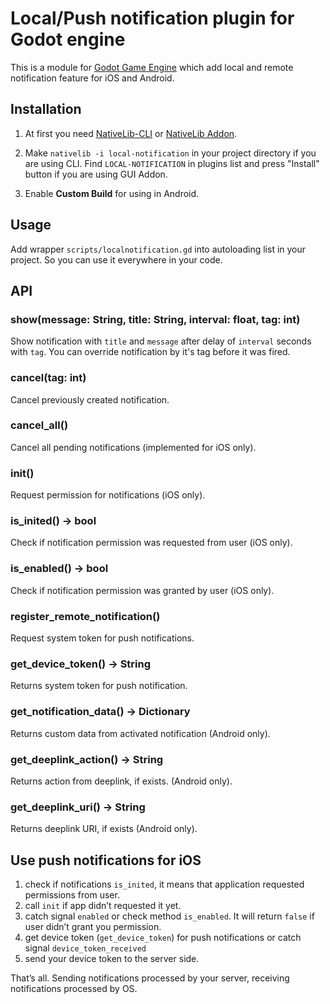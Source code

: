 # Local/Push notification plugin for Godot engine

This is a module for [Godot Game Engine](http://godotengine.org/) which add local and remote notification feature for iOS and Android. 

## Installation

1. At first you need [NativeLib-CLI](https://github.com/DrMoriarty/nativelib-cli) or [NativeLib Addon](https://github.com/DrMoriarty/nativelib).

2. Make `nativelib -i local-notification` in your project directory if you are using CLI. Find `LOCAL-NOTIFICATION` in plugins list and press "Install" button if you are using GUI Addon.

3. Enable **Custom Build** for using in Android.

## Usage

Add wrapper `scripts/localnotification.gd` into autoloading list in your project. So you can use it everywhere in your code.

## API

### show(message: String, title: String, interval: float, tag: int)

Show notification with `title` and `message` after delay of `interval` seconds with `tag`. You can override notification by it's tag before it was fired.

### cancel(tag: int)

Cancel previously created notification.

### cancel_all()

Cancel all pending notifications (implemented for iOS only).

### init()

Request permission for notifications (iOS only).

### is_inited() -> bool

Check if notification permission was requested from user (iOS only).

### is_enabled() -> bool

Check if notification permission was granted by user (iOS only).

### register_remote_notification()

Request system token for push notifications.

### get_device_token() -> String

Returns system token for push notification.

### get_notification_data() -> Dictionary

Returns custom data from activated notification (Android only).

### get_deeplink_action() -> String

Returns action from deeplink, if exists. (Android only).

### get_deeplink_uri() -> String

Returns deeplink URI, if exists (Android only).

## Use push notifications for iOS

1) check if notifications `is_inited`, it means that application requested permissions from user.
2) call `init` if app didn’t requested it yet.
3) catch signal `enabled` or check method `is_enabled`. It will return `false` if user didn’t grant you permission.
4) get device token (`get_device_token`) for push notifications or catch signal `device_token_received`
5) send your device token to the server side.

That’s all. Sending notifications processed by your server, receiving notifications processed by OS. 
